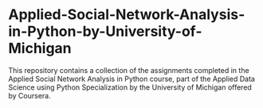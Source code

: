 # Applied-Social-Network-Analysis-in-Python-by-University-of-Michigan

This repository contains a collection of the assignments completed in the Applied Social Network Analysis in Python course, part of the Applied Data Science using Python Specialization by the University of Michigan offered by Coursera.
